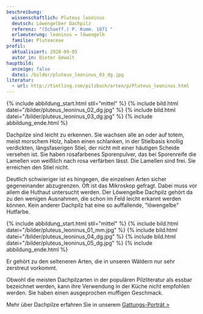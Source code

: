 ```yaml
---
beschreibung:
  wissenschaftlich: Pluteus leoninus
  deutsch: Löwengelber Dachpilz
  referenz: "(Schaeff.) P. Kumm. 1871 "
  erlaeuterung: leoninus = löwengelb
  familie: Pluteaceae
profil:
  aktualisiert: 2020-09-05
  autor_in: Dieter Gewalt
hauptbild:
  anzeige: false
  datei: /bilder/pluteus_leoninus_03_dg.jpg
literatur:
  - url: http://tintling.com/pilzbuch/arten/p/Pluteus_leoninus.html
---
```

{% include abbildung_start.html stil="mittel" %}
{% include bild.html datei="/bilder/pluteus_leoninus_02_dg.jpg" %}
{% include bild.html datei="/bilder/pluteus_leoninus_03_dg.jpg" %}
{% include abbildung_ende.html %}

Dachpilze sind leicht zu erkennen. Sie wachsen alle an oder auf totem, meist morschem Holz, haben einen schlanken, in der Stielbasis knollig verdickten, längsfaserigen Stiel, der nicht mit einer häutigen Scheide versehen ist. Sie haben rosafarbenes Sporenpulver, das bei Sporenreife die Lamellen von weißlich nach rosa verfärben lässt. Die Lamellen sind frei. Sie erreichen den Stiel nicht.

Deutlich schwieriger ist es hingegen, die einzelnen Arten sicher gegeneinander abzugrenzen. Oft ist das Mikroskop gefragt. Dabei muss vor allem die Huthaut untersucht werden. Der Löwengelbe Dachpilz gehört da zu den wenigen Ausnahmen, die schon im Feld leicht erkannt werden können. Kein anderer Dachpilz hat eine so auffallende, "löwengelbe" Hutfarbe. 

{% include abbildung_start.html stil="mittel" %}
{% include bild.html datei="/bilder/pluteus_leoninus_01_mm.jpg" %}
{% include bild.html datei="/bilder/pluteus_leoninus_04_dg.jpg" %}
{% include bild.html datei="/bilder/pluteus_leoninus_05_dg.jpg" %}
{% include abbildung_ende.html %}

Er gehört zu den selteneren Arten, die in unseren Wäldern nur sehr zerstreut vorkommt.

Obwohl die meisten Dachpilzarten in der populären Pilzliteratur als essbar bezeichnet werden, kann ihre Verwendung in der Küche nicht empfohlen werden. Sie haben einen ausgeprochen muffigen Geschmack.

Mehr über Dachpilze erfahren Sie in unserem [Gattungs-Porträt >](/verwandt/dachpilze-pluteus)